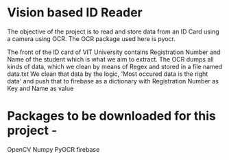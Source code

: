 # Vision based ID Reader

The objective of the project is to read and store data from an ID Card using a camera using OCR. The OCR package used here is pyocr.

The front of the ID card of VIT University contains Registration Number and Name of the student which is what we aim to extract. 
The OCR dumps all kinds of data, which we clean by means of Regex and stored in a file named data.txt
We clean that data by the logic, 'Most occured data is the right data' and push that to firebase as a dictionary with Registration Number as Key and Name as value

# Packages to be downloaded for this project -
  OpenCV
  Numpy
  PyOCR
  firebase
  
